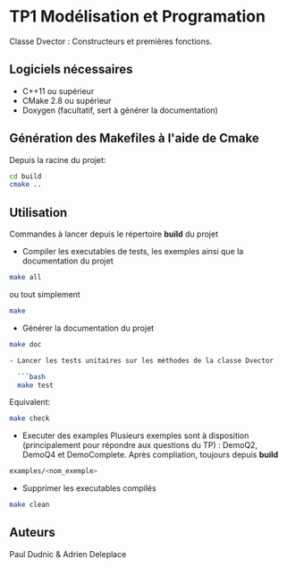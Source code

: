 # TP1 Modélisation et Programation

Classe Dvector : Constructeurs et premières fonctions.

## Logiciels nécessaires

- C++11 ou supérieur
- CMake 2.8 ou supérieur
- Doxygen (facultatif, sert à générer la documentation)

## Génération des Makefiles à l'aide de Cmake

Depuis la racine du projet:

```bash
cd build
cmake ..
```

## Utilisation

Commandes à lancer depuis le répertoire **build** du projet

- Compiler les executables de tests, les exemples ainsi que la documentation du projet

```bash
make all
```

ou tout simplement

```bash
make
```

- Générer la documentation du projet

```bash
make doc

- Lancer les tests unitaires sur les méthodes de la classe Dvector

  ```bash
  make test
  ```

  Equivalent:  

  ```bash
  make check
  ```

- Executer des examples
Plusieurs exemples sont à disposition (principalement pour répondre aux questions du TP) : DemoQ2, DemoQ4 et DemoComplete.
Après compliation, toujours depuis **build**

```bash
examples/<nom_exemple>
```

- Supprimer les executables compilés

```bash
make clean
```

## Auteurs

Paul Dudnic & Adrien Deleplace
